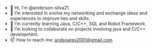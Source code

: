- 👋 Hi, I’m @anderson-silva21.
- 👀 I’m interested in evolve my networking and exchange ideas and experiences to improve ties and skills.
- 🌱 I’m currently learning Java, C/C++, SQL and Robot Framework.
- 💞️ I’m looking to collaborate on projects involving java and C/C++ development.
- 📫 How to reach me: andsoares2001@gmail.com
